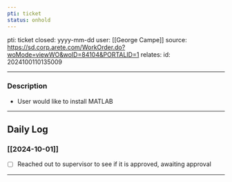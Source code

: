 ```yaml
---
pti: ticket
status: onhold
---
```

pti: ticket 
closed: yyyy-mm-dd
user: [[George Campe]]
source: https://sd.corp.arete.com/WorkOrder.do?woMode=viewWO&woID=84104&PORTALID=1
relates: 
id: 2024100110135009

---
### Description
- User would like to install MATLAB
---
## Daily Log
### [[2024-10-01]]
- [ ] Reached out to supervisor to see if it is approved, awaiting approval
---




